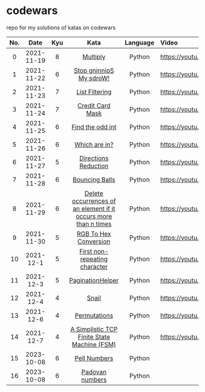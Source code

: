 # codewars

repo for my solutions of katas on codewars

| No. | Date | Kyu |                                                           Kata                                                            | Language | Video                        |
|:---:|:---:|:---:|:-------------------------------------------------------------------------------------------------------------------------:|:--------:|:-----------------------------|
| 0 | 2021-11-19 | 8 |                            [Multiply](https://www.codewars.com/kata/50654ddff44f800200000004)                             |  Python  | https://youtu.be/KREP8Fqpuww |
| 1 | 2021-11-22 | 6 |                     [Stop gninnipS My sdroW!](https://www.codewars.com/kata/5264d2b162488dc400000001)                     |  Python  | https://youtu.be/UEkGmGva7Uk |
| 2 | 2021-11-23 | 7 |                         [List Filtering](https://www.codewars.com/kata/53dbd5315a3c69eed20002dd)                          |  Python  | https://youtu.be/TjojYihoVFg |
| 3 | 2021-11-24 | 7 |                        [Credit Card Mask](https://www.codewars.com/kata/5412509bd436bd33920011bc)                         |  Python  | https://youtu.be/l93InQbZATs |
| 4 | 2021-11-25 | 6 |                        [Find the odd int](https://www.codewars.com/kata/54da5a58ea159efa38000836)                         |  Python  | https://youtu.be/JO9E37QU7W8 |
| 5 | 2021-11-26 | 6 |                          [Which are in?](https://www.codewars.com/kata/550554fd08b86f84fe000a58)                          |  Python  | https://youtu.be/CGunjta4nMw | 
| 6 | 2021-11-27 | 5 |                      [Directions Reduction](https://www.codewars.com/kata/550f22f4d758534c1100025a)                       |  Python  | https://youtu.be/rfx8xHJReW4 |
| 7 | 2021-11-28 | 6 |                         [Bouncing Balls](https://www.codewars.com/kata/5544c7a5cb454edb3c000047)                          |  Python  | https://youtu.be/2mLEStD2yn8 |
| 8 | 2021-11-29 | 6 | [Delete occurrences of an element if it occurs more than n times](https://www.codewars.com/kata/554ca54ffa7d91b236000023) |  Python  | https://youtu.be/QfwuDlVcbHU |
| 9 | 2021-11-30 | 5 |                      [RGB To Hex Conversion](https://www.codewars.com/kata/513e08acc600c94f01000001)                      |  Python  | https://youtu.be/d81zfub2sko |
| 10 | 2021-12-1 | 5 |                  [First non-repeating character](https://www.codewars.com/kata/50654ddff44f800200000004)                  |  Python  | https://youtu.be/CN4F3BjiPDw |
| 11 | 2021-12-3 | 5 |                        [PaginationHelper](https://www.codewars.com/kata/515bb423de843ea99400000a)                         |  Python  | https://youtu.be/G5oIzLFHAnM |
| 12 | 2021-12-4 | 4 |                              [Snail](https://www.codewars.com/kata/521c2db8ddc89b9b7a0000c1)                              |  Python  | https://youtu.be/sRRDPUn53xc |
| 13 | 2021-12-6 | 4 |                          [Permutations](https://www.codewars.com/kata/5254ca2719453dcc0b00027d)                           |  Python  | https://youtu.be/kre732iogCI |
| 14 | 2021-12-7 | 4 |           [A Simplistic TCP Finite State Machine (FSM)](https://www.codewars.com/kata/54acc128329e634e9a000362)           |  Python  | https://youtu.be/pCcJCF2swhU |
|15| 2023-10-08| 6 |                                                           [Pell Numbers](https://www.codewars.com/kata/5818d00a559ff57a2f000082)| Python | |                             | Python | |
|16| 2023-10-08| 6 |                                                           [Padovan numbers](https://www.codewars.com/kata/5803ee0ed5438edcc9000087)|Python ||
